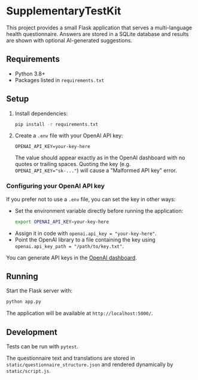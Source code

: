 # SupplementaryTestKit

This project provides a small Flask application that serves a multi-language health questionnaire. Answers are stored in a SQLite database and results are shown with optional AI-generated suggestions.

## Requirements

* Python 3.8+
* Packages listed in `requirements.txt`

## Setup

1. Install dependencies:
   ```bash
   pip install -r requirements.txt
   ```
2. Create a `.env` file with your OpenAI API key:
   ```
   OPENAI_API_KEY=your-key-here
   ```
   The value should appear exactly as in the OpenAI dashboard with no quotes or
   trailing spaces. Quoting the key (e.g. `OPENAI_API_KEY="sk-..."`) will cause a
   "Malformed API key" error.

### Configuring your OpenAI API key

If you prefer not to use a `.env` file, you can set the key in other ways:

* Set the environment variable directly before running the application:
  ```bash
  export OPENAI_API_KEY=your-key-here
  ```
* Assign it in code with `openai.api_key = "your-key-here"`.
* Point the OpenAI library to a file containing the key using `openai.api_key_path = "/path/to/key.txt"`.

You can generate API keys in the [OpenAI dashboard](https://platform.openai.com/account/api-keys).

## Running

Start the Flask server with:
```bash
python app.py
```
The application will be available at `http://localhost:5000/`.

## Development


Tests can be run with `pytest`.

The questionnaire text and translations are stored in `static/questionnaire_structure.json` and rendered dynamically by `static/script.js`.

